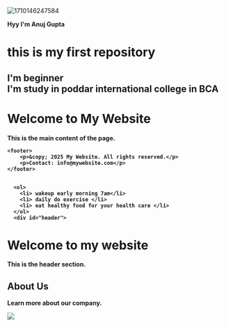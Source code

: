 ![1710146247584](https://github.com/user-attachments/assets/4da3f910-b8cd-4332-9181-f0f2a2abe7d6)<html>
<!doctype html>
  <head>
    <title> hello</title>
  </head>
  <body>
    <strong> Hyy I'm Anuj Gupta
      <h1> this is my first repository</h1>
    <h2> I'm beginner <br>I'm study in poddar international college in BCA
    <h1>Welcome to My Website</h1>
    <p>This is the main content of the page.</p>

    <footer>
        <p>&copy; 2025 My Website. All rights reserved.</p>
        <p>Contact: info@mywebsite.com</p>
    </footer>


      <ol>
        <li> wakeup early morning 7am</li>
        <li> daily do exercise </li>
        <li> eat healthy food for your health care </li>
      </ol>
      <div id="header">
  <h1>Welcome to my website</h1>
  <p>This is the header section.</p>
</div>

<div class="main-content">
  <h2>About Us</h2>
  <p>Learn more about our company.</p>
</div>
      <body background="red">
      <font size="10">
      <img src="![Uploading 1710146247584.jpg…]">



  </body>
</html>
